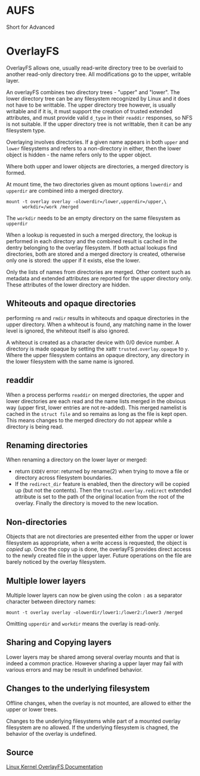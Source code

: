 # AUFS
Short for Advanced

# OverlayFS
OverlayFS allows one, usually read-write directory tree to be overlaid to another read-only directory tree. All modifications go to the upper, writable layer.

An overlayFS combines two directory trees - "upper" and "lower". The lower directory tree can be any filesystem recognized by Linux and it does not have to be writtable. The upper directory tree however, is usually writable and if it is, it must support the creation of trusted extended attributes, and must provide valid `d_type` in their `readdir` responses, so NFS is not suitable. If the upper directory tree is not writtable, then it can be any filesystem type.

Overlaying involves directories. If a given name appears in both `upper` and `lower` filesystems and refers to a non-directory in either, then the lower object is hidden - the name refers only to the upper object.

Where both upper and lower objects are directories, a merged directory is formed.

At mount time, the two directories given as mount options `lowerdir` and `upperdir` are combined into a merged directory.

```
mount -t overlay overlay -olowerdir=/lower,upperdir=/upper,\
      workdir=/work /merged
```

The `workdir` needs to be an empty directory on the same filesystem as `upperdir`

When a lookup is requested in such a merged directory, the lookup is performed in each directory and the combined result is cached in the dentry belonging to the overlay filesystem. If both actual lookups find directories, both are stored and a merged directory is created, otherwise only one is stored: the upper if it exists, else the lower.

Only the lists of names from directories are merged. Other content such as metadata and extended attributes are reported for the upper directory only. These attributes of the lower directory are hidden.

## Whiteouts and opaque directories
performing `rm` and `rmdir` results in whiteouts and opaque directories in the upper directory. When a whiteout is found, any matching name in the lower level is ignored, the whiteout itself is also ignored.

A whiteout is created as a character device with 0/0 device number.
A directory is made opaque by setting the xattr `trusted.overlay.opaque` to `y`. Where the upper filesystem contains an opaque directory, any directory in the lower filesystem with the same name is ignored.

## readdir
When a process performs `readdir` on merged directories, the upper and lower directories are each read and the name lists merged in the obvious way (upper first, lower entries are not re-added). This merged namelist is cached in the `struct file` and so remains as long as the file is kept open. This means changes to the merged directory do not appear while a directory is being read.

## Renaming directories
When renaming a directory on the lower layer or merged:
- return `EXDEV` error: returned by rename(2) when trying to move a file or directory across filesystem boundaries.
- If the `redirect_dir` feature is enabled, then the directory will be copied up (but not the contents). Then the `trusted.overlay.redirect` extended attribute is set to the path of the original location from the root of the overlay. Finally the directory is moved to the new location.

## Non-directories
Objects that are not directories are presented either from the upper or lower filesystem as appropriate, when a write access is requested, the object is *copied up*. Once the copy up is done, the overlayFS provides direct access to the newly created file in the upper layer. Future operations on the file are barely noticed by the overlay filesystem.

## Multiple lower layers
Multiple lower layers can now be given using the colon `:` as a separator character between directory names:
```
mount -t overlay overlay -olowerdir/lower1:/lower2:/lower3 /merged
```
Omitting `upperdir` and `workdir` means the overlay is read-only.

## Sharing and Copying layers
Lower layers may be shared among several overlay mounts and that is indeed a common practice. However sharing a upper layer may fail with various errors and may be result in undefined behavior.

## Changes to the underlying filesystem
Offline changes, when the overlay is not mounted, are allowed to either the upper or lower trees.

Changes to the underlying filesystems while part of a mounted overlay filesystem are no allowed. If the underlying filesystem is chagned, the behavior of the overlay is undefined.


## Source
[Linux Kernel OverlayFS Documentation](https://www.kernel.org/doc/Documentation/filesystems/overlayfs.txt)
